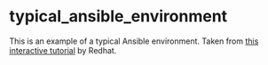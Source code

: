 # typical_ansible_environment
This is an example of a typical Ansible environment. Taken from [this interactive tutorial](https://play.instruqt.com/embed/redhat/tracks/writing-first-playbook/) by Redhat.
